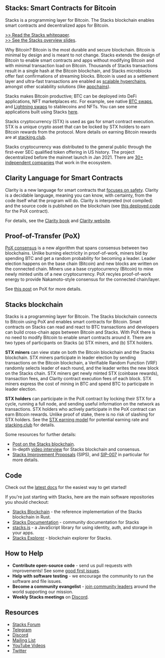 ## Stacks: Smart Contracts for Bitcoin

Stacks is a programming layer for Bitcoin. The Stacks blockchain enables smart contracts and decentralized apps for Bitcoin.

[>> Read the Stacks whitepaper](https://gaia.blockstack.org/hub/1AxyPunHHAHiEffXWESKfbvmBpGQv138Fp/stacks.pdf).<br>
[>> See the Stacks overview slides](https://drive.google.com/file/d/19IX1PHshiXfdg7HXVJSQ8bPME_uizH6-/view).

Why Bitcoin? Bitcoin is the most durable and secure blockchain. Bitcoin is minimal by design and is meant to not change. Stacks extends the design of Bitcoin to enable smart contracts and apps without modifying Bitcoin and with minimal transaction load on Bitcoin. Thousands of Stacks transactions result in a single hash at the Bitcoin blockchain, and Stacks microblocks offer fast confirmations of streaming blocks. Bitcoin is used as a settlement layer and ultra-fast transactions are enabled as [scalable hyperchains](https://www.hiro.so/blog/introducing-hyperchains-by-hiro), amongst other scalability solutions (like [appchains](https://gist.github.com/jcnelson/c982e52075337ba75e00b79942164e31)). 

Stacks makes Bitcoin productive; BTC can be deployed into DeFi applications, NFT marketplaces etc. For example, see native [BTC swaps](https://www.hiro.so/blog/bitcoin-defi-is-here-a-deep-dive-into-trust-less-swaps), and [Lightning swaps](https://lnswap.org) to stablecoins and NFTs. You can see some applications built using Stacks [here](https://www.stacks.co/explore/discover-apps).

Stacks cryptocurrency (STX) is used as gas for smart contract execution. STX is a unique crypto asset that can be locked by STX holders to earn Bitcoin rewards from the protocol. More details on earning Bitcoin rewards are at [stacking.club](https://stacking.club).

Stacks cryptocurrency was distributed to the general public through the first-ever SEC qualified token offering in US history. The project decentralized before the mainnet launch in Jan 2021. There are [30+ independent companies](https://twitter.com/zrixes/status/1433248424271355905?s=20) that work in the ecosystem.

## Clarity Language for Smart Contracts

Clarity is a new language for smart contracts that [focuses on safety](https://stacks.org/bringing-clarity-to-8-dangerous-smart-contract-vulnerabilities/). Clarity is a decidable language, meaning you can know, with certainty, from the code itself what the program will do. Clarity is interpreted (not compiled) and the source code is published on the blockchain (see [this deployed code](https://explorer.stacks.co/txid/SP000000000000000000002Q6VF78.pox?chain=mainnet) for the PoX contract).

For details, see the [Clarity book](https://book.clarity-lang.org/) and [Clarity website](https://clarity-lang.org).

## Proof-of-Transfer (PoX)

[PoX consensus](https://blockstack.org/pox.pdf) is a new algorithm that spans consensus between two blockchains. Unlike burning electricity in proof-of-work, miners bid by spending BTC and get a random probability for becoming a leader. Leader election happens on the base chain (Bitcoin) and new blocks are written on the connected chain. Miners use a base cryptocurrency (Bitcoin) to mine newly minted units of a new cryptocurrency. PoX recyles proof-of-work energy to provide Nakamoto-style consensus for the connected chain/layer. 

See [this post](https://medium.com/@sonkaos999/the-bullish-case-for-stacks-8ef75849861f) on PoX for more details.

## Stacks blockchain

Stacks is a programming layer for Bitcoin. The Stacks blockchain connects to Bitcoin using PoX and enables smart contracts for Bitcoin. Smart contracts on Stacks can read and react to BTC transactions and developers can build cross-chain apps between Bitcoin and Stacks. With PoX there is no need to modify Bitcoin to enable smart contracts around it. There are two types of participants on Stacks (a) STX miners, and (b) STX holders. 

**STX miners** can view state on both the Bitcoin blockchain and the Stacks blockchain. STX miners participate in leader election by sending transactions on the Bitcoin blockchain, a Verifiable Random Function (VRF) randomly selects leader of each round, and the leader writes the new block on the Stacks chain. STX miners get newly minted STX (coinbase rewards), transaction fees, and Clarity contract execution fees of each block. STX miners express the cost of mining in BTC and spend BTC to participate in leader election. 

**STX holders** can participate in the PoX contract by locking their STX for a cycle, running a full node, and sending useful information on the network as transactions. STX holders who actively participate in the PoX contract can earn Bitcoin rewards. Unlike proof of stake, there is no risk of slashing for STX holders. See the [STX earning model](https://github.com/blockstack/stacks/blob/master/stacking.md) for potential earning rate and [stacking.club](https://stacking.club) for details.

Some resources for further details:
- [Post on the Stacks blockchain](https://stacks.org/stacks-blockchain).
- In-depth [video interview](https://www.youtube.com/watch?v=dEQFPNWaOHY) for Stacks blockchain and consensus.
- [Stacks Improvement Proposals](https://github.com/stacksgov/sips/tree/main/sips) (SIPS), and [SIP-007](https://github.com/stacksgov/sips/blob/main/sips/sip-007/sip-007-stacking-consensus.md) in particular for more details.

## Code

Check out the [latest docs](https://docs.stacks.co/) for the easiest way to get started!

If you're just starting with Stacks, here are the main software repositories you should checkout:

- [Stacks Blockchain](https://github.com/blockstack/stacks-blockchain) - the reference implementation of the Stacks blockchain in Rust.
- [Stacks Documentation](https://github.com/blockstack/docs) - community documentation for Stacks
- [stacks.js](https://github.com/blockstack/stacks.js) - a JavaScript library for using identity, auth, and storage in your apps.
- [Stacks Explorer](https://github.com/hirosystems/explorer) - blockchain explorer for Stacks.

## How to Help

- **Contribute open-source code** - send us pull requests with improvements! See some [good first issues](https://github.com/blockstack/stacks-blockchain/issues?q=is%3Aissue+is%3Aopen+label%3A%22good+first+issue%22).
- **Help with software testing** - we encourage the community to run the software and file issues.
- **Become a community evangelist** - [join community leaders](https://community.stacks.org/evangelists) around the world supporting our mission.
- **Weekly Stacks meetings** on [Discord](https://stacks.chat).

## Resources

- [Stacks Forum](http://forum.stacks.org)
- [Telegram](https://t.me/StacksChat)
- [Discord](https://stacks.chat)
- [Mailing List](https://stacks.org/updates)
- [YouTube Videos](https://www.youtube.com/channel/UC3J2iHnyt2JtOvtGVf_jpHQ)
- [Twitter](https://twitter.com/stacks)
